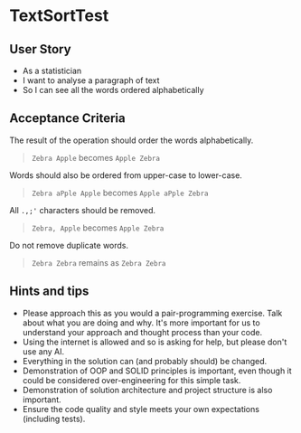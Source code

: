 # TextSortTest

## User Story
* As a statistician
* I want to analyse a paragraph of text
* So I can see all the words ordered alphabetically


## Acceptance Criteria
The result of the operation should order the words alphabetically.
> `Zebra Apple` becomes `Apple Zebra`

Words should also be ordered from upper-case to lower-case.
> `Zebra aPple Apple` becomes `Apple aPple Zebra`

All `.,;'` characters should be removed.
> `Zebra, Apple` becomes `Apple Zebra`

Do not remove duplicate words.
> `Zebra Zebra` remains as `Zebra Zebra`

## Hints and tips
* Please approach this as you would a pair-programming exercise. Talk about what you are doing and why. It's more important for us to understand your approach and thought process than your code.
* Using the internet is allowed and so is asking for help, but please don't use any AI.
* Everything in the solution can (and probably should) be changed.
* Demonstration of OOP and SOLID principles is important, even though it could be considered over-engineering for this simple task.
* Demonstration of solution architecture and project structure is also important.
* Ensure the code quality and style meets your own expectations (including tests).
